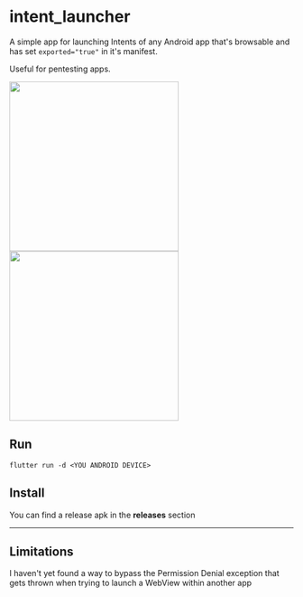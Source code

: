 # intent_launcher

A simple app for launching Intents of any Android app that's browsable and has set `exported="true"` in it's manifest.

Useful for pentesting apps.

<img width=300 src=https://github.com/ivaneidel/intent_launcher/assets/9538260/63e9d08d-a6c3-435c-b586-26176788cf50 />
<img width=300 src=https://github.com/ivaneidel/intent_launcher/assets/9538260/df559ec7-9755-40c0-a85d-d4d4f023675b />

## Run

`flutter run -d <YOU ANDROID DEVICE>`

## Install

You can find a release apk in the **releases** section

---

## Limitations

I haven't yet found a way to bypass the Permission Denial exception that gets thrown when trying to launch a WebView within another app
